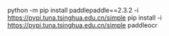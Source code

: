 python -m pip install paddlepaddle==2.3.2 -i https://pypi.tuna.tsinghua.edu.cn/simple
pip install -i https://pypi.tuna.tsinghua.edu.cn/simple paddleocr
